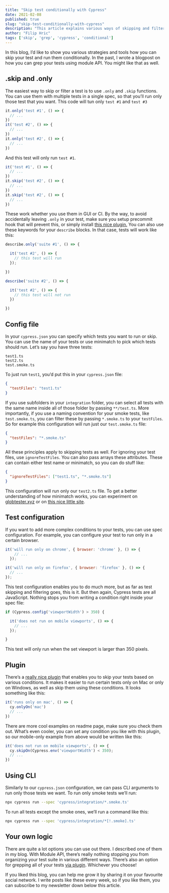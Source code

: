 ```yaml
---
title: "Skip test conditionally with Cypress"
date: 2021-02-08
published: true
slug: "skip-test-conditionally-with-cypress"
description: "This article explains various ways of skipping and filtering your tests in Cypress."
author: "Filip Hric"
tags: ['skip', 'grep', 'cypress', 'conditional']
---
```

In this blog, I’d like to show you various strategies and tools how you can skip your test and run them conditionally. In the past, I wrote a blogpost on how you can <nuxt-link to="/test-grepping-in-cypress-using-module-api">grep your tests using module API.</nuxt-link> You might like that as well.

## .skip and .only
The easiest way to skip or filter a test is to use `.only` and `.skip` functions. You can use them with multiple tests in a single spec, so that you’ll run only those test that you want. This code will tun only `test #1` and `test #3`
```js
it.only('test #1', () => {
  // ...
})
it('test #2', () => {
  // ...
})
it.only('test #2', () => {
  // ...
})
```
And this test will only run `test #1`.
```js
it('test #1', () => {
  // ...
})
it.skip('test #2', () => {
  // ...
})
it.skip('test #2', () => {
  // ...
})
```
These work whether you use them in GUI or CI. By the way, to avoid accidentally leaving `.only` in your test, make sure you setup precommit hook that will prevent this, or simply install [this nice plugin.](https://www.npmjs.com/package/stop-only) You can also use these keywords for your `describe` blocks. In that case, tests will work like this:
```js
describe.only('suite #1', () => {

  it('test #2', () => {
    // this test will run
  });

})

describe('suite #2', () => {

  it('test #2', () => {
    // this test will not run
  })

})
```
## Config file
In your `cypress.json` you can specify which tests you want to run or skip. You can use the name of your tests or use minimatch to pick which tests should run. Let’s say you have three tests:
```
test1.ts
test2.ts
test.smoke.ts
```

To just run `test1`, you’d put this in your `cypress.json` file:

```json {cypress.json}
{
  "testFiles": "test1.ts"
}
```
If you use subfolders in your `integration` folder, you can select all tests with the same name inside all of those folder by passing `**/test.ts`. More importantly, if you use a naming convention for your smoke tests, like `test.smoke.ts`, you can filter these by passing `*.smoke.ts` to your `testFiles`. So for example this configuration will run just our `test.smoke.ts` file:
```json {cypress.json}
{
  "testFiles": "*.smoke.ts"
}
```

 All these principles apply to skipping tests as well. For ignoring your test files, use `ignoreTestFiles`. You can also pass arrays these attributes. These can contain either test name or minimatch, so you can do stuff like:
```json {cypress.json}
{
  "ignoreTestFiles": ["test1.ts", "*.smoke.ts"]
}
```
This configuration will run only our `test2.ts` file. To get a better understanding of how minimatch works, you can experiment on [globtester.xyz](https://globtester.xyz) or on [this nice little site](https://pthrasher.github.io/minimatch-test/).

## Test configuration
If you want to add more complex conditions to your tests, you can use spec configuration. For example, you can configure your test to run only in a certain browser.
```js
it('will run only on chrome', { browser: 'chrome' }, () => {
    // ...
  });

it('will run only on firefox', { browser: 'firefox' }, () => {
  // ...
});
```
This test configuration enables you to do much more, but as far as test skipping and filtering goes, this is it. But then again, Cypress tests are all JavaScript. Nothing stops you from writing a condition right inside your spec file:
```js
if (Cypress.config('viewportWidth') > 350) {

  it('does not run on mobile viewports', () => {
    // ...
  });

}
```
This test will only run when the set viewport is larger than 350 pixels.

## Plugin
There’s a [really nice plugin](https://github.com/cypress-io/cypress-skip-test) that enables you to skip your tests based on various conditions. It makes it easier to run certain tests only on Mac or only on Windows, as well as skip them using these conditions. It looks something like this:
```js
it('runs only on mac', () => {
  cy.onlyOn('mac')
  // ...
})
```
There are more cool examples on readme page, make sure you check them out. What’s even cooler, you can set any condition you like with this plugin, so our mobile-only example from above would be written like this:
```js
it('does not run on mobile viewports', () => {
  cy.skipOn(Cypress.env('viewportWidth') < 350);
  // ...
})
```

## Using CLI
Similarly to our `cypress.json` configuration, we can pass CLI arguments to run only those tests we want. To run only smoke tests we’ll run:
```bash
npx cypress run --spec 'cypress/integration/*.smoke.ts'
```
To run all tests except the smoke ones, we’ll run a command like this:
```bash
npx cypress run --spec 'cypress/integration/*[!.smoke].ts'
```

## Your own logic
There are quite a lot options you can use out there. I described one of them <nuxt-link to="/test-grepping-in-cypress-using-module-api">in my blog</nuxt-link>. With Module API, there’s really nothing stopping you from organizing your test suite in various different ways. There’s also an option for grepping all of your tests [via plugin](https://github.com/bahmutov/cypress-select-tests). Whichever you choose!

If you liked this blog, you can help me grow it by sharing it on your favourite social network. I write posts like these every week, so if you like them, you can subscribe to my newsletter down below this article.